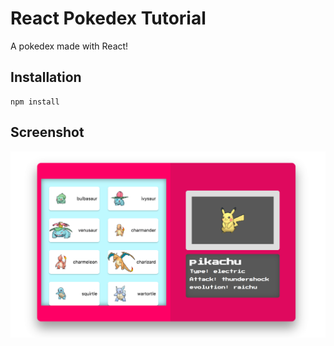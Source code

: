 # React Pokedex Tutorial

A pokedex made with React!

## Installation

```
npm install

```

## Screenshot

![pokedex](./screenshots/pokedex.png)
